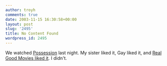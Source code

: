 ```yaml
---
author: troyh
comments: true
date: 2003-11-15 16:30:58+00:00
layout: post
slug: '2495'
title: No Content Found
wordpress_id: 2495
---
```


We watched [Possession](http://www.possession-movie.com/) last night.  My sister liked it, Gay liked it, and [Real Good Movies liked it](http://www.realgoodmovies.com/possession.php). I didn't.

